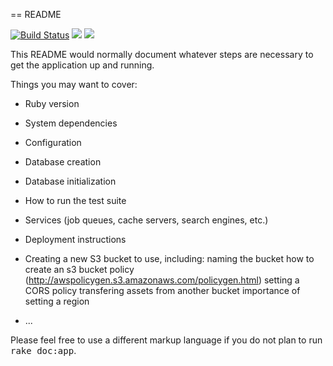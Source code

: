 == README

<p><a href="https://travis-ci.org/BOWiki/BOW"><img src="https://travis-ci.org/BOWiki/BOW.svg?branch=master" alt="Build Status" style="max-width:100%;"></a>  <a href="https://codeclimate.com/github/BOWiki/BOW"><img src="https://codeclimate.com/github/BOWiki/BOW/badges/gpa.svg" /></a> <a href="https://codeclimate.com/github/BOWiki/BOW/coverage"><img src="https://codeclimate.com/github/BOWiki/BOW/badges/coverage.svg" /></a></p>

This README would normally document whatever steps are necessary to get the
application up and running.

Things you may want to cover:

* Ruby version

* System dependencies

* Configuration

* Database creation

* Database initialization

* How to run the test suite

* Services (job queues, cache servers, search engines, etc.)

* Deployment instructions

* Creating a new S3 bucket to use, including:
  naming the bucket
  how to create an s3 bucket policy (http://awspolicygen.s3.amazonaws.com/policygen.html)
  setting a CORS policy
  transfering assets from another bucket
  importance of setting a region

* ...


Please feel free to use a different markup language if you do not plan to run
<tt>rake doc:app</tt>.
